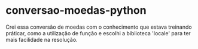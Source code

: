 # conversao-moedas-python
Crei essa conversão de moedas com o conhecimento que estava treinando práticar, como a utilização de função e escolhi a biblioteca 'locale' para ter mais facilidade na resolução.
